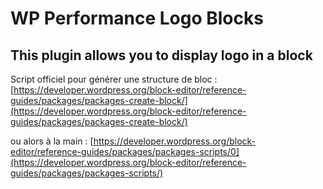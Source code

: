 # WP Performance Logo Blocks

## This plugin allows you to display logo in a block


Script officiel pour générer une structure de bloc :
[https://developer.wordpress.org/block-editor/reference-guides/packages/packages-create-block/](https://developer.wordpress.org/block-editor/reference-guides/packages/packages-create-block/)

ou alors à la main :
[https://developer.wordpress.org/block-editor/reference-guides/packages/packages-scripts/0](https://developer.wordpress.org/block-editor/reference-guides/packages/packages-scripts/)
